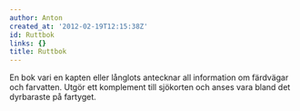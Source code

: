 ```yaml
---
author: Anton
created_at: '2012-02-19T12:15:38Z'
id: Ruttbok
links: {}
title: Ruttbok
---
```


En bok vari en kapten eller långlots antecknar all information om färdvägar och farvatten. Utgör ett
komplement till sjökorten och anses vara bland det dyrbaraste på fartyget.
